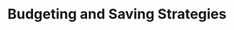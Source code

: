 ---
layout: category
category: budgeting-and-saving-strategies
title: Budgeting and Saving Strategies
description: Discover effective ways to manage your money and create a budget that works for you. Get tips on saving money, reducing expenses, and achieving your financial goals.
permalink: /budgeting-and-saving-strategies/
---